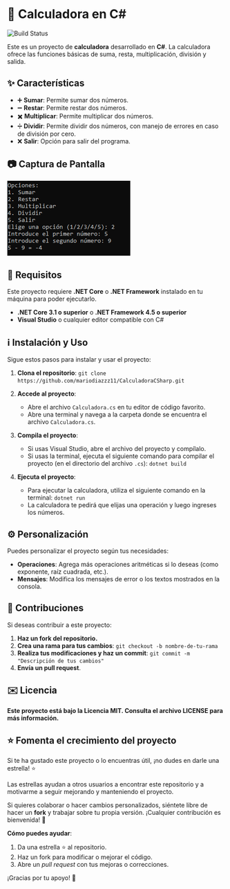 # 🧮 Calculadora en C#

![Build Status](https://img.shields.io/badge/license-MIT-blue)

Este es un proyecto de **calculadora** desarrollado en **C#**. La calculadora ofrece las funciones básicas de suma, resta, multiplicación, división y salida.

## ✨ Características

- ➕ **Sumar**: Permite sumar dos números.
- ➖ **Restar**: Permite restar dos números.
- ✖️ **Multiplicar**: Permite multiplicar dos números.
- ➗ **Dividir**: Permite dividir dos números, con manejo de errores en caso de división por cero.
- ❌ **Salir**: Opción para salir del programa.

## 📷 Captura de Pantalla

![Vista previa del proyecto](imagenes/Foto_CalculadoraC.png)

## 🔧 Requisitos

Este proyecto requiere **.NET Core** o **.NET Framework** instalado en tu máquina para poder ejecutarlo.

- **.NET Core 3.1 o superior** o **.NET Framework 4.5 o superior**
- **Visual Studio** o cualquier editor compatible con C#

## ℹ️ Instalación y Uso

Sigue estos pasos para instalar y usar el proyecto:

1. **Clona el repositorio**:
   `git clone https://github.com/mariodiazzz11/CalculadoraCSharp.git`

2. **Accede al proyecto**:
   - Abre el archivo `Calculadora.cs` en tu editor de código favorito.
   - Abre una terminal y navega a la carpeta donde se encuentra el archivo `Calculadora.cs`.

3. **Compila el proyecto**:
   - Si usas Visual Studio, abre el archivo del proyecto y compílalo.
   - Si usas la terminal, ejecuta el siguiente comando para compilar el proyecto (en el directorio del archivo `.cs`):
     `dotnet build`

4. **Ejecuta el proyecto**:
   - Para ejecutar la calculadora, utiliza el siguiente comando en la terminal:
     `dotnet run`
   - La calculadora te pedirá que elijas una operación y luego ingreses los números.

## ⚙️ Personalización

Puedes personalizar el proyecto según tus necesidades:

- **Operaciones**: Agrega más operaciones aritméticas si lo deseas (como exponente, raíz cuadrada, etc.).
- **Mensajes**: Modifica los mensajes de error o los textos mostrados en la consola.

## 🚀 Contribuciones

Si deseas contribuir a este proyecto:

1. **Haz un fork del repositorio.**
2. **Crea una rama para tus cambios**:
   `git checkout -b nombre-de-tu-rama`
3. **Realiza tus modificaciones y haz un commit**:
   `git commit -m "Descripción de tus cambios"`
4. **Envía un pull request**.

## ✉️ Licencia

**Este proyecto está bajo la Licencia MIT. Consulta el archivo LICENSE para más información.**

## ⭐️ Fomenta el crecimiento del proyecto

Si te ha gustado este proyecto o lo encuentras útil, ¡no dudes en darle una estrella! ⭐️

Las estrellas ayudan a otros usuarios a encontrar este repositorio y a motivarme a seguir mejorando y manteniendo el proyecto.

Si quieres colaborar o hacer cambios personalizados, siéntete libre de hacer un **fork** y trabajar sobre tu propia versión. ¡Cualquier contribución es bienvenida! 🙌

**Cómo puedes ayudar**:
1. Da una estrella ⭐️ al repositorio.
2. Haz un fork para modificar o mejorar el código.
3. Abre un *pull request* con tus mejoras o correcciones.

¡Gracias por tu apoyo! 🙏
